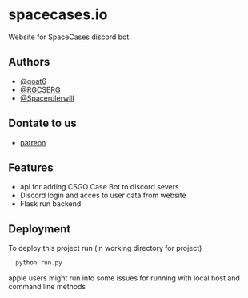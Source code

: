 
# spacecases.io

Website for SpaceCases discord bot


## Authors

- [@goat6](https://github.com/goat6)
- [@RGCSERG](https://github.com/RGCSERG)
- [@Spacerulerwill](https://github.com/Spacerulerwill)

## Dontate to us

- [patreon]()

## Features

- api for adding CSGO Case Bot to discord severs
- Discord login and acces to user data from website
- Flask run backend


## Deployment

To deploy this project run (in working directory for project)

```bash
  python run.py
```
apple users might run into some issues for running with local host and command line methods

